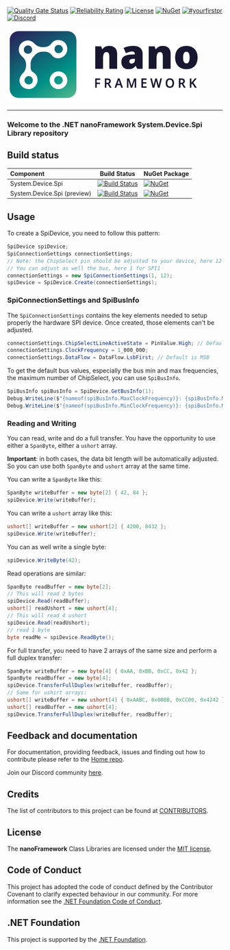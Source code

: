 [![Quality Gate Status](https://sonarcloud.io/api/project_badges/measure?project=nanoframework_System.Device.Spi&metric=alert_status)](https://sonarcloud.io/dashboard?id=nanoframework_System.Device.Spi) [![Reliability Rating](https://sonarcloud.io/api/project_badges/measure?project=nanoframework_System.Device.Spi&metric=reliability_rating)](https://sonarcloud.io/dashboard?id=nanoframework_System.Device.Spi) [![License](https://img.shields.io/badge/License-MIT-blue.svg)](LICENSE) [![NuGet](https://img.shields.io/nuget/dt/nanoFramework.System.Device.Spi.svg?label=NuGet&style=flat&logo=nuget)](https://www.nuget.org/packages/nanoFramework.System.Device.Spi/) [![#yourfirstpr](https://img.shields.io/badge/first--timers--only-friendly-blue.svg)](https://github.com/nanoframework/Home/blob/main/CONTRIBUTING.md) [![Discord](https://img.shields.io/discord/478725473862549535.svg?logo=discord&logoColor=white&label=Discord&color=7289DA)](https://discord.gg/gCyBu8T)

![nanoFramework logo](https://raw.githubusercontent.com/nanoframework/Home/main/resources/logo/nanoFramework-repo-logo.png)

-----

### Welcome to the .NET **nanoFramework** System.Device.Spi Library repository

## Build status

| Component | Build Status | NuGet Package |
|:-|---|---|
| System.Device.Spi | [![Build Status](https://dev.azure.com/nanoframework/System.Device.Spi/_apis/build/status/nanoframework.System.Device.Spi?branchName=develop)](https://dev.azure.com/nanoframework/System.Device.Spi/_build/latest?definitionId=72&branchName=main) | [![NuGet](https://img.shields.io/nuget/v/nanoFramework.System.Device.Spi.svg?label=NuGet&style=flat&logo=nuget)](https://www.nuget.org/packages/nanoFramework.System.Device.Spi/) |
| System.Device.Spi (preview) | [![Build Status](https://dev.azure.com/nanoframework/System.Device.Spi/_apis/build/status/nanoframework.System.Device.Spi?branchName=develop)](https://dev.azure.com/nanoframework/System.Device.Spi/_build/latest?definitionId=72&branchName=develop) | [![NuGet](https://img.shields.io/nuget/vpre/nanoFramework.System.Device.Spi.svg?label=NuGet&style=flat&logo=nuget)](https://www.nuget.org/packages/nanoFramework.System.Device.Spi/) |

## Usage

To create a SpiDevice, you need to follow this pattern:

```csharp
SpiDevice spiDevice;
SpiConnectionSettings connectionSettings;
// Note: the ChipSelect pin should be adjusted to your device, here 12
// You can adjust as well the bus, here 1 for SPI1
connectionSettings = new SpiConnectionSettings(1, 12);
spiDevice = SpiDevice.Create(connectionSettings);
```

### SpiConnectionSettings and SpiBusInfo

The `SpiConnectionSettings` contains the key elements needed to setup properly the hardware SPI device. Once created, those elements can't be adjusted.

```csharp
connectionSettings.ChipSelectLineActiveState = PinValue.High; // Default is active Low
connectionSettings.ClockFrequency = 1_000_000;
connectionSettings.DataFlow = DataFlow.LsbFirst; // Default is MSB
```

To get the default bus values, especially the bus min and max frequencies, the maximum number of ChipSelect, you can use `SpiBusInfo`.

```csharp
SpiBusInfo spiBusInfo = SpiDevice.GetBusInfo(1);
Debug.WriteLine($"{nameof(spiBusInfo.MaxClockFrequency)}: {spiBusInfo.MaxClockFrequency}");
Debug.WriteLine($"{nameof(spiBusInfo.MinClockFrequency)}: {spiBusInfo.MinClockFrequency}");
```

### Reading and Writing

You can read, write and do a full transfer. You have the opportunity to use either a `SpanByte`, either a `ushort` array. 

**Important**: in both cases, the data bit length will be automatically adjusted. So you can use both `SpanByte` and `ushort` array at the same time.

You can write a `SpanByte` like this:

```csharp
SpanByte writeBuffer = new byte[2] { 42, 84 };
spiDevice.Write(writeBuffer);
```

You can write a `ushort` array like this:

```csharp
ushort[] writeBuffer = new ushort[2] { 4200, 8432 };
spiDevice.Write(writeBuffer);
```

You can as well write a single byte:

```csharp
spiDevice.WriteByte(42);
```

Read operations are similar:

```csharp
SpanByte readBuffer = new byte[2];
// This will read 2 bytes
spiDevice.Read(readBuffer);
ushort[] readUshort = new ushort[4];
// This will read 4 ushort
spiDevice.Read(readUshort);
// read 1 byte
byte readMe = spiDevice.ReadByte();
```

For full transfer, you need to have 2 arrays of the same size and perform a full duplex transfer:

```csharp
SpanByte writeBuffer = new byte[4] { 0xAA, 0xBB, 0xCC, 0x42 };
SpanByte readBuffer = new byte[4];
spiDevice.TransferFullDuplex(writeBuffer, readBuffer);
// Same for ushirt arrays:
ushort[] writeBuffer = new ushort[4] { 0xAABC, 0x00BB, 0xCC00, 0x4242 };
ushort[] readBuffer = new ushort[4];
spiDevice.TransferFullDuplex(writeBuffer, readBuffer);
```

## Feedback and documentation

For documentation, providing feedback, issues and finding out how to contribute please refer to the [Home repo](https://github.com/nanoframework/Home).

Join our Discord community [here](https://discord.gg/gCyBu8T).

## Credits

The list of contributors to this project can be found at [CONTRIBUTORS](https://github.com/nanoframework/Home/blob/main/CONTRIBUTORS.md).

## License

The **nanoFramework** Class Libraries are licensed under the [MIT license](LICENSE.md).

## Code of Conduct

This project has adopted the code of conduct defined by the Contributor Covenant to clarify expected behaviour in our community.
For more information see the [.NET Foundation Code of Conduct](https://dotnetfoundation.org/code-of-conduct).

## .NET Foundation

This project is supported by the [.NET Foundation](https://dotnetfoundation.org).
